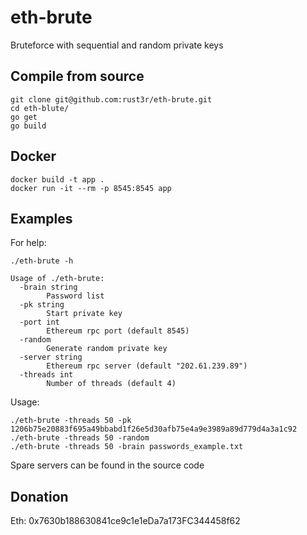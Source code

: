 # eth-brute

Bruteforce with sequential and random private keys


## Compile from source

```
git clone git@github.com:rust3r/eth-brute.git
cd eth-blute/
go get
go build
```


## Docker

```
docker build -t app .
docker run -it --rm -p 8545:8545 app
```


## Examples

For help:

```
./eth-brute -h

Usage of ./eth-brute:
  -brain string
        Password list
  -pk string
        Start private key
  -port int
        Ethereum rpc port (default 8545)
  -random
        Generate random private key
  -server string
        Ethereum rpc server (default "202.61.239.89")
  -threads int
        Number of threads (default 4)
```

Usage:

```
./eth-brute -threads 50 -pk 1206b75e20883f695a49bbabd1f26e5d30afb75e4a9e3989a89d779d4a3a1c92
./eth-brute -threads 50 -random
./eth-brute -threads 50 -brain passwords_example.txt
```

Spare servers can be found in the source code


## Donation
 Eth: 0x7630b188630841ce9c1e1eDa7a173FC344458f62
